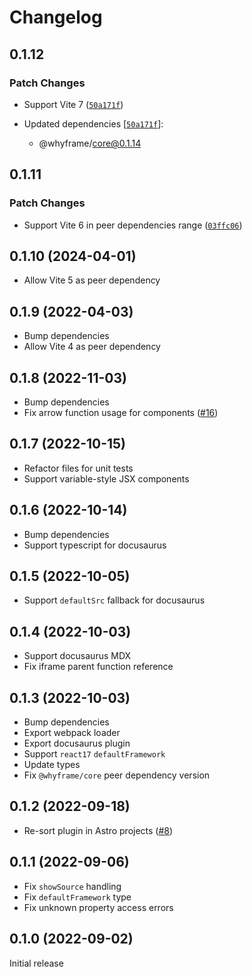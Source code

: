 # Changelog

## 0.1.12

### Patch Changes

- Support Vite 7 ([`50a171f`](https://github.com/bluwy/whyframe/commit/50a171f155e7fdf9a62ab59ef8d721e02a59d65d))

- Updated dependencies [[`50a171f`](https://github.com/bluwy/whyframe/commit/50a171f155e7fdf9a62ab59ef8d721e02a59d65d)]:
  - @whyframe/core@0.1.14

## 0.1.11

### Patch Changes

- Support Vite 6 in peer dependencies range ([`03ffc06`](https://github.com/bluwy/whyframe/commit/03ffc063e6ee3c3f76ade1480a5bc415adb986df))

## 0.1.10 (2024-04-01)

- Allow Vite 5 as peer dependency

## 0.1.9 (2022-04-03)

- Bump dependencies
- Allow Vite 4 as peer dependency

## 0.1.8 (2022-11-03)

- Bump dependencies
- Fix arrow function usage for components ([#16](https://github.com/bluwy/whyframe/issues/16))

## 0.1.7 (2022-10-15)

- Refactor files for unit tests
- Support variable-style JSX components

## 0.1.6 (2022-10-14)

- Bump dependencies
- Support typescript for docusaurus

## 0.1.5 (2022-10-05)

- Support `defaultSrc` fallback for docusaurus

## 0.1.4 (2022-10-03)

- Support docusaurus MDX
- Fix iframe parent function reference

## 0.1.3 (2022-10-03)

- Bump dependencies
- Export webpack loader
- Export docusaurus plugin
- Support `react17` `defaultFramework`
- Update types
- Fix `@whyframe/core` peer dependency version

## 0.1.2 (2022-09-18)

- Re-sort plugin in Astro projects ([#8](https://github.com/bluwy/whyframe/issues/8))

## 0.1.1 (2022-09-06)

- Fix `showSource` handling
- Fix `defaultFramework` type
- Fix unknown property access errors

## 0.1.0 (2022-09-02)

Initial release

